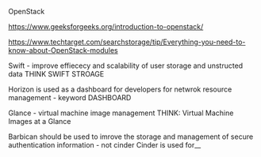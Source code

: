 OpenStack

https://www.geeksforgeeks.org/introduction-to-openstack/

https://www.techtarget.com/searchstorage/tip/Everything-you-need-to-know-about-OpenStack-modules


Swift - improve effiececy and scalability of user storage and unstructed data THINK SWIFT STROAGE

Horizon is used as a dashboard for developers for netwrok resource management - keyword DASHBOARD 

Glance - virtual machine image management THINK: Virtual Machine Images at a Glance

Barbican should be used to imrove the storage and management of secure authentication information - not cinder
Cinder is used for__
